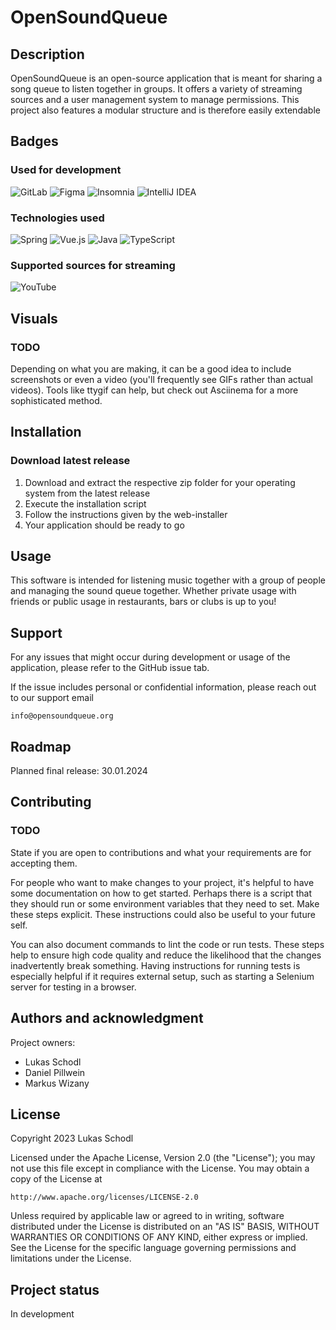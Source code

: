 # OpenSoundQueue

## Description
OpenSoundQueue is an open-source application that is meant for sharing a song queue to listen together in groups. It offers a variety of streaming sources and a user management system to manage permissions. 
This project also features a modular structure and is therefore easily extendable

## Badges

### Used for development

![GitLab](https://img.shields.io/badge/gitlab-%23181717.svg?style=for-the-badge&logo=gitlab&logoColor=white)
![Figma](https://img.shields.io/badge/figma-%23F24E1E.svg?style=for-the-badge&logo=figma&logoColor=white)
![Insomnia](https://img.shields.io/badge/Insomnia-black?style=for-the-badge&logo=insomnia&logoColor=5849BE)
![IntelliJ IDEA](https://img.shields.io/badge/IntelliJIDEA-000000.svg?style=for-the-badge&logo=intellij-idea&logoColor=white)

### Technologies used

![Spring](https://img.shields.io/badge/spring-%236DB33F.svg?style=for-the-badge&logo=spring&logoColor=white)
![Vue.js](https://img.shields.io/badge/vuejs-%2335495e.svg?style=for-the-badge&logo=vuedotjs&logoColor=%234FC08D)
![Java](https://img.shields.io/badge/java-%23ED8B00.svg?style=for-the-badge&logo=openjdk&logoColor=white)
![TypeScript](https://img.shields.io/badge/typescript-%23007ACC.svg?style=for-the-badge&logo=typescript&logoColor=white)

### Supported sources for streaming

![YouTube](https://img.shields.io/badge/YouTube-%23FF0000.svg?style=for-the-badge&logo=YouTube&logoColor=white)

## Visuals

### TODO
Depending on what you are making, it can be a good idea to include screenshots or even a video (you'll frequently see GIFs rather than actual videos). Tools like ttygif can help, but check out Asciinema for a more sophisticated method.

## Installation

### Download latest release
1. Download and extract the respective zip folder for your operating system from the latest release
2. Execute the installation script
3. Follow the instructions given by the web-installer
4. Your application should be ready to go

## Usage
This software is intended for listening music together with a group of people and managing the sound queue together.
Whether private usage with friends or public usage in restaurants, bars or clubs is up to you!

## Support
For any issues that might occur during development or usage of the application, please refer to the GitHub issue tab. 

If the issue includes personal or confidential information, please reach out to our support email

    info@opensoundqueue.org

## Roadmap
Planned final release: 30.01.2024

## Contributing

### TODO
State if you are open to contributions and what your requirements are for accepting them.

For people who want to make changes to your project, it's helpful to have some documentation on how to get started. Perhaps there is a script that they should run or some environment variables that they need to set. Make these steps explicit. These instructions could also be useful to your future self.

You can also document commands to lint the code or run tests. These steps help to ensure high code quality and reduce the likelihood that the changes inadvertently break something. Having instructions for running tests is especially helpful if it requires external setup, such as starting a Selenium server for testing in a browser.

## Authors and acknowledgment
Project owners: 
- Lukas Schodl
- Daniel Pillwein
- Markus Wizany

## License
Copyright 2023 Lukas Schodl

Licensed under the Apache License, Version 2.0 (the "License");
you may not use this file except in compliance with the License.
You may obtain a copy of the License at

    http://www.apache.org/licenses/LICENSE-2.0

Unless required by applicable law or agreed to in writing, software
distributed under the License is distributed on an "AS IS" BASIS,
WITHOUT WARRANTIES OR CONDITIONS OF ANY KIND, either express or implied.
See the License for the specific language governing permissions and
limitations under the License.

## Project status
In development
